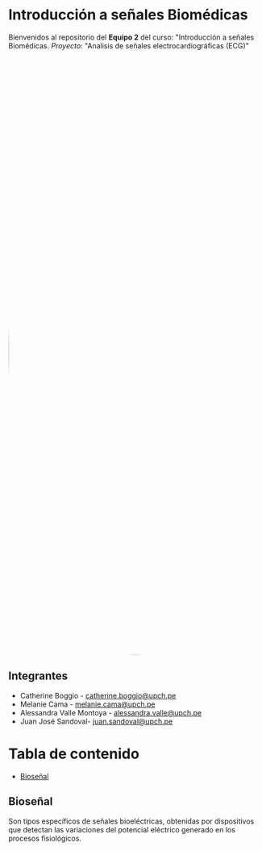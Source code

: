 # Introducción a señales Biomédicas
Bienvenidos al repositorio del **Equipo 2** del curso: "Introducción a señales Biomédicas.
_Proyecto_: "Analisis de señales electrocardiográficas (ECG)"
<image align="center;" width="1200px;" style="border-radius: 90%;" src ="Imágenes/ECG.png">
## Integrantes 
 * Catherine Boggio - catherine.boggio@upch.pe
 * Melanie Cama - melanie.cama@upch.pe 
 * Alessandra Valle Montoya - alessandra.valle@upch.pe 
 * Juan José Sandoval- juan.sandoval@upch.pe <h5>

# Tabla de contenido
- [Bioseñal](#Bioseñal)

## Bioseñal
Son tipos específicos de señales bioeléctricas, obtenidas por dispositivos que detectan las variaciones del potencial eléctrico generado en los procesos fisiológicos.



